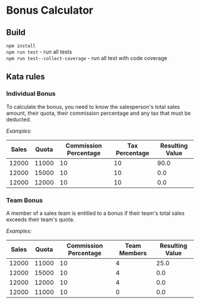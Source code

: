 Bonus Calculator
================
## Build
`npm install`  
`npm run test` - run all tests  
`npm run test--collect-coverage`  - run all test with code coverage  

## Kata rules

### Individual Bonus
To calculate the bonus, you need to know the salesperson's total sales amount, their quota, their commission percentage and any tax that must be deducted.

*Examples:*

|Sales	|Quota|	Commission Percentage|	Tax Percentage | Resulting Value|
|-------|-----|----------------------|-------------------------|---|
|12000	| 11000 |	10        |			            10|		        90.0|
|12000	| 15000 |	10 |			            10|		        0.0|
|12000	| 12000|	10 |		            10|		        0.0|


### Team Bonus
A member of a sales team is entitled to a bonus if their team's total sales exceeds their team's quota.

*Examples:*

|Sales|	Quota|	Commission Percentage|	Team Members|	Resulting Value|
|-----|------|---------------------|-------------|-----------------|
|12000|	11000|	10			           | 4		       | 25.0|
|12000|	15000|	10			           | 4		       | 0.0|
|12000|	12000|	10			           | 4		       | 0.0|
|12000|	11000|	10			           | 0		       | 0.0|



